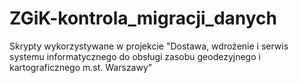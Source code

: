 # ZGiK-kontrola_migracji_danych
Skrypty wykorzystywane w projekcie "Dostawa, wdrożenie i serwis systemu informatycznego do obsługi zasobu geodezyjnego i kartograficznego m.st. Warszawy"
